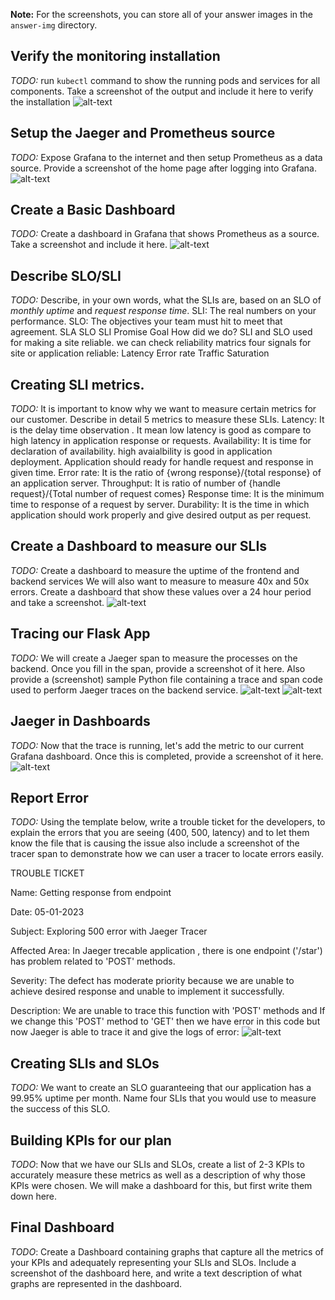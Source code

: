 **Note:** For the screenshots, you can store all of your answer images in the `answer-img` directory.

## Verify the monitoring installation
*TODO:* run `kubectl` command to show the running pods and services for all components. Take a screenshot of the output and include it here to verify the installation
![alt-text](screenshots/monitoring.PNG)

## Setup the Jaeger and Prometheus source
*TODO:* Expose Grafana to the internet and then setup Prometheus as a data source. Provide a screenshot of the home page after logging into Grafana.
![alt-text](screenshots/grafana-home.PNG)

## Create a Basic Dashboard
*TODO:* Create a dashboard in Grafana that shows Prometheus as a source. Take a screenshot and include it here.
![alt-text](screenshots/dashboard.PNG)

## Describe SLO/SLI
*TODO:* Describe, in your own words, what the SLIs are, based on an SLO of *monthly uptime* and *request response time*.
SLI: The real numbers on your performance.
SLO: The objectives your team must hit to meet that agreement.
  SLA          						SLO 						SLI
Promise		   					    Goal						How did we do?
SLI and SLO used for making a site reliable.
we can check reliability matrics four signals for site or application reliable:
Latency
Error rate
Traffic
Saturation

## Creating SLI metrics.
*TODO:* It is important to know why we want to measure certain metrics for our customer. Describe in detail 5 metrics to measure these SLIs. 
Latency: It is the delay time observation . It mean low latency is good as compare to high latency in application response or requests.
Availability: It is time for declaration of availability. high avaialbility is good in application deployment. Application should ready for handle request and response in given time.
Error rate: It is the ratio of {wrong response}/{total response} of an application server.
Throughput: It is ratio of number of {handle request}/{Total number of request comes}
Response time: It is the minimum time to response of a request by server.
Durability: It is the time in which application should work properly and give desired output as per request. 


## Create a Dashboard to measure our SLIs
*TODO:* Create a dashboard to measure the uptime of the frontend and backend services We will also want to measure to measure 40x and 50x errors. Create a dashboard that show these values over a 24 hour period and take a screenshot.
![alt-text](https://raw.githubusercontent.com/workforresearch/research/main/screenshots/error%20rate%20dashboard.PNG)


## Tracing our Flask App
*TODO:*  We will create a Jaeger span to measure the processes on the backend. Once you fill in the span, provide a screenshot of it here. Also provide a (screenshot) sample Python file containing a trace and span code used to perform Jaeger traces on the backend service.
![alt-text](https://raw.githubusercontent.com/workforresearch/research/main/screenshots/jaeger%201.PNG)
![alt-text](https://raw.githubusercontent.com/workforresearch/research/main/screenshots/jaeger%202.PNG)

## Jaeger in Dashboards
*TODO:* Now that the trace is running, let's add the metric to our current Grafana dashboard. Once this is completed, provide a screenshot of it here.
![alt-text](https://raw.githubusercontent.com/workforresearch/research/main/screenshots/jaeger%20metrics.PNG)


## Report Error
*TODO:* Using the template below, write a trouble ticket for the developers, to explain the errors that you are seeing (400, 500, latency) and to let them know the file that is causing the issue also include a screenshot of the tracer span to demonstrate how we can user a tracer to locate errors easily.

TROUBLE TICKET

Name: Getting response from endpoint

Date: 05-01-2023

Subject: Exploring 500 error with Jaeger Tracer

Affected Area: In Jaeger trecable application , there is one endpoint ('/star') has problem related to 'POST' methods.

Severity: The defect has moderate priority because we are unable to achieve desired response and unable to implement it successfully.

Description: We are unable to trace this function with 'POST' methods and If we change this 'POST' method to 'GET' then we have error in this code but now Jaeger is able to trace it and give the logs of error:
![alt-text](https://raw.githubusercontent.com/workforresearch/research/main/screenshots/jaeger%20error.PNG) 


## Creating SLIs and SLOs
*TODO:* We want to create an SLO guaranteeing that our application has a 99.95% uptime per month. Name four SLIs that you would use to measure the success of this SLO.

## Building KPIs for our plan
*TODO*: Now that we have our SLIs and SLOs, create a list of 2-3 KPIs to accurately measure these metrics as well as a description of why those KPIs were chosen. We will make a dashboard for this, but first write them down here.

## Final Dashboard
*TODO*: Create a Dashboard containing graphs that capture all the metrics of your KPIs and adequately representing your SLIs and SLOs. Include a screenshot of the dashboard here, and write a text description of what graphs are represented in the dashboard.  
